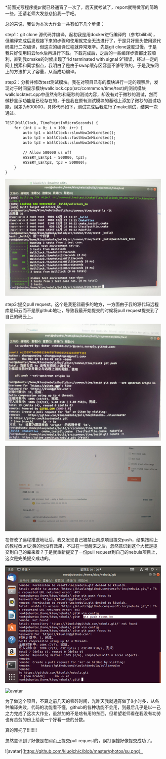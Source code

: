 *前面光写程序提pr就已经通宵了一次了，后天就考试了，report就稍微写的简略一些，还请老师大发慈悲抬我一手吧。

总的来说，我认为本次大作业一共有如下几个步骤：

step1：git clone 源代码并编译。起初我是用docker进行编译的（参考bilibili），但编译完成后发现接下来的步骤和使用就完全无法进行了，于是只好重头使用源代码进行二次编译，但这次的编译过程就异常艰辛。先是git clone速度过慢，于是我只好使用码云fork后再进行下载。下载完成后，之后的一些编译步骤都比较顺利，直到我cmake的时候出现了“ld terminated with signal 9”错误，经过一定的网上搜索和同学指点，我明白了是由于swap缓存区容量不够导致的，于是我按网上的方法扩大了容量，从而成功编译。

step2：分析并修改test测试模块。我在对项目已有的模块进行一定的观察后，发现对于时间显示模块wallclock.cpp(src/commmon/time/test)的测试模块wallclocktest.cpp中虽然有秒和毫秒的测试内容，却没有对于微秒的测试，然而微秒显示功能是已经存在的，于是我在原有测试模块的基础上添加了微秒的测试功能，误差为500000，具体代码如下，测试完成后我进行了make测试，结果一次通过。

    TEST(WallClock, TimePointInMicroSeconds) {
        for (int i = 0; i < 100; i++) {
            auto tp1 = WallClock::slowNowInMicroSec();
            auto tp2 = WallClock::fastNowInMicroSec();
            auto tp3 = WallClock::slowNowInMicroSec();

            // Allow 500000 us off
            ASSERT_LE(tp1 - 500000, tp2);
            ASSERT_LE(tp2, tp3 + 500000);
        }
    }

![avatar](https://github.com/kiuolch/c/blob/master/photos/_-224396362_IMG_20191228_052035_1577481636000_xg_.jpg)

step3:提交pull request。这个是我犯错最多的地方，一方面由于我的源代码远程库是码云而不是原github地址，导致我最开始提交的时候将pull request提交到了自己的码云上。

![avatar](https://github.com/kiuolch/c/blob/master/photos/_554350205_IMG_20191228_060237_1577484158000_xg_0.jpg)

![avatar](https://github.com/kiuolch/c/blob/master/photos/1577484296248.jpg)

在修改了远程推送地址后，我又发现自己被禁止向原项目提交push，结果按网上的教程改url之类的也没有效果，不过在一觉醒来之后，忽然意识到这个大概是提交到自己的库来着？于是就重新提交了一份pull request到自己的nebula项目上，这次是完美提交成功的。

![avatar](https://github.com/kiuolch/c/blob/master/photos/pr.png)

![avatar](https://github.com/kiuolch/c/blob/master/photos/IMG_20191228_121719.jpg)

为了做这个项目，不算之前几天的零碎时间，光昨天我就通宵做了8小时多，从各种编译失败，代码的功能看不懂，github的各种功能不会用，到最后几乎是以一己之力完成了这次大作业，虽然加的不是啥有用的东西，但希望老师看在我没有功劳也有苦劳的份上给我一个好看一些的分数。

真的拜托了!!!!!!!!

忽然意识到了好像是在网页上提交pull request的，误打误撞好像提交成功了。

![avatar](https://github.com/kiuolch/c/blob/master/photos/su.png）
